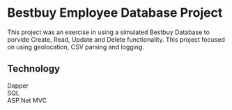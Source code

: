 <h1>Bestbuy Employee Database Project</h1>

This project was an exercise in using a simulated Bestbuy Database to porvide Create, Read, Update and Delete functionality. This project focused on using geolocation, CSV parsing and logging.

<h2>Technology</h2>
Dapper<br>
SQL<br>
ASP.Net MVC<br>
